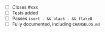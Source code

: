 <!-- Feel free to remove check-list items aren't relevant to your change -->

 - [ ] Closes #xxx
 - [ ] Tests added
 - [ ] Passes `isort . && black . && flake8`
 - [ ] Fully documented, including `CHANGELOG.md`
